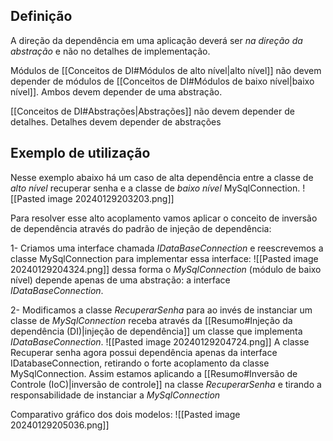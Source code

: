 ## Definição

A direção da dependência em uma aplicação deverá ser *na direção da abstração* e não no detalhes de implementação.

Módulos de [[Conceitos de DI#Módulos de alto nível|alto nível]] não devem depender de módulos de [[Conceitos de DI#Módulos de baixo nível|baixo nível]]. Ambos devem depender de uma abstração.

[[Conceitos de DI#Abstrações|Abstrações]] não devem depender de detalhes. Detalhes devem depender de abstrações

## Exemplo de utilização

Nesse exemplo abaixo há um caso de alta dependência entre a classe de *alto nível* recuperar senha e a classe de *baixo nível* MySqlConnection.
![[Pasted image 20240129203203.png]] 

Para resolver esse alto acoplamento vamos aplicar o conceito de inversão de dependência através do padrão de injeção de dependência:

1- Criamos uma interface chamada *IDataBaseConnection* e reescrevemos a classe MySqlConnection para implementar essa interface:
![[Pasted image 20240129204324.png]]
dessa forma o *MySqlConnection* (módulo de baixo nível) depende apenas de uma abstração: a interface *IDataBaseConnection*. 

2- Modificamos a classe *RecuperarSenha* para ao invés de instanciar um classe de *MySqlConnection* receba através da [[Resumo#Injeção da dependência (DI)|injeção de dependência]] um classe que implementa *IDataBaseConnection*.
![[Pasted image 20240129204724.png]]
A classe Recuperar senha agora possui dependência apenas da interface IDatabaseConnection, retirando o forte acoplamento da classe MySqlConnection. Assim estamos aplicando a [[Resumo#Inversão de Controle (IoC)|inversão de controle]] na classe *RecuperarSenha* e tirando a responsabilidade de instanciar a *MySqlConnection*

Comparativo gráfico dos dois modelos:
![[Pasted image 20240129205036.png]]

